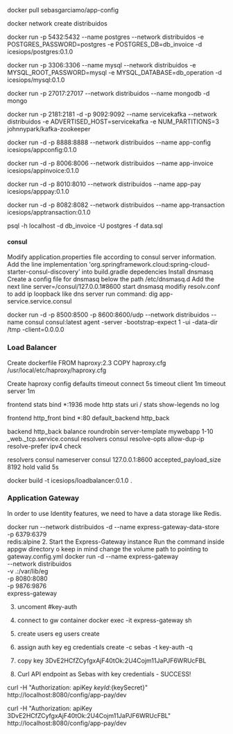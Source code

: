 docker pull sebasgarciamo/app-config

docker network create distribuidos

docker run -p 5432:5432 --name postgres --network distribuidos -e POSTGRES_PASSWORD=postgres -e POSTGRES_DB=db_invoice -d icesiops/postgres:0.1.0

docker run -p 3306:3306 --name mysql --network distribuidos -e MYSQL_ROOT_PASSWORD=mysql -e MYSQL_DATABASE=db_operation -d icesiops/mysql:0.1.0

docker run -p 27017:27017 --network distribuidos --name mongodb -d mongo

docker run -p 2181:2181 -d -p 9092:9092 --name servicekafka --network distribuidos -e ADVERTISED_HOST=servicekafka -e NUM_PARTITIONS=3 johnnypark/kafka-zookeeper

docker run -d -p 8888:8888 --network distribuidos --name app-config icesiops/appconfig:0.1.0

docker run -d -p 8006:8006 --network distribuidos --name app-invoice icesiops/appinvoice:0.1.0

docker run -d -p 8010:8010 --network distribuidos --name app-pay icesiops/apppay:0.1.0

docker run -d -p 8082:8082 --network distribuidos --name app-transaction icesiops/apptransaction:0.1.0

psql -h localhost -d db_invoice -U postgres -f data.sql

#### consul

Modify application.properties file according to consul server information.
Add the line  implementation 'org.springframework.cloud:spring-cloud-starter-consul-discovery' into build.gradle depedencies
Install dnsmasq
Create a config file for dnsmasq below the path /etc/dnsmasq.d
Add the next line server=/consul/127.0.0.1#8600
start dnsmasq
modifiy resolv.conf to add ip loopback like dns server
run command: dig app-service.service.consul

docker run -d -p 8500:8500 -p 8600:8600/udp --network distribuidos --name consul consul:latest agent -server -bootstrap-expect 1 -ui -data-dir /tmp -client=0.0.0.0

### Load Balancer
Create dockerfile 
FROM haproxy:2.3
COPY haproxy.cfg /usr/local/etc/haproxy/haproxy.cfg

Create haproxy config
defaults
   timeout connect 5s
   timeout client 1m
   timeout server 1m

frontend stats
   bind *:1936
   mode http
   stats uri /
   stats show-legends
   no log

frontend http_front
   bind *:80
   default_backend http_back

backend http_back
    balance roundrobin
    server-template mywebapp 1-10 _web._tcp.service.consul resolvers consul resolve-opts allow-dup-ip resolve-prefer ipv4 check

resolvers consul
    nameserver consul 127.0.0.1:8600
    accepted_payload_size 8192
    hold valid 5s

docker build -t icesiops/loadbalancer:0.1.0 .

### Application Gateway

In order to use Identity features, we need to have a data storage like Redis.

docker run --network distribuidos -d --name express-gateway-data-store \
                -p 6379:6379 \
                redis:alpine
2. Start the Express-Gateway instance
Run the command inside appgw directory o keep in mind change the volume path to pointing to gateway.config.yml
docker run -d --name express-gateway \
    --network distribuidos \
    -v .:/var/lib/eg \
    -p 8080:8080 \
    -p 9876:9876 \
    express-gateway

3. uncoment #key-auth
4. connect to gw container
docker exec -it express-gateway sh

5. create users
eg users create

6. assign auth key
eg credentials create -c sebas -t key-auth -q

7. copy key 3DvE2HCfZCyfgxAjF40tOk:2U4Cojm11JaPJF6WRUcFBL

8. Curl API endpoint as Sebas  with key credentials - SUCCESS!

curl -H "Authorization: apiKey ${keyId}:${keySecret}" http://localhost:8080/config/app-pay/dev

curl -H "Authorization: apiKey 3DvE2HCfZCyfgxAjF40tOk:2U4Cojm11JaPJF6WRUcFBL" http://localhost:8080/config/app-pay/dev
